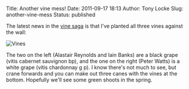 Title: Another vine mess!
Date: 2011-09-17 18:13
Author: Tony Locke
Slug: another-vine-mess
Status: published

The latest news in the [vine saga]({filename}/blogger/grape-vine.md) is that I've planted all three vines against the wall:  

![Vines]({static}/images/2011/IMG_20110831_193419.jpg)

The two on the left (Alastair Reynolds and Iain Banks) are a black grape (vitis cabernet sauvignon bp), and the one on the right (Peter Watts) is a white grape (vitis chardonnay g p). I know there's not much to see, but crane forwards and you can make out three canes with the vines at the bottom. Hopefully we'll see some green shoots in the spring.
